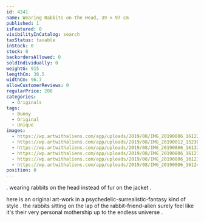 ```yaml
---
id: 4241
name: Wearing Rabbits on the Head, 39 × 97 cm
published: 1
isFeatured: 0
visibilityInCatalog: search
taxStatus: taxable
inStock: 0
stock: 0
backordersAllowed: 0
soldIndividually: 0
weightG: 915
lengthCm: 38.5
widthCm: 96.7
allowCustomerReviews: 0
regularPrice: 200
categories:
  - Originals
tags:
  - Bunny
  - Original
  - Unique
images:
  - https://wp.artwithaliens.com/app/uploads/2019/08/IMG_20190806_161224-01-scaled.jpeg
  - https://wp.artwithaliens.com/app/uploads/2019/08/IMG_20190812_152305-01-scaled.jpeg
  - https://wp.artwithaliens.com/app/uploads/2019/08/IMG_20190806_161322-01-scaled.jpeg
  - https://wp.artwithaliens.com/app/uploads/2019/08/IMG_20190806_161236-01-scaled.jpeg
  - https://wp.artwithaliens.com/app/uploads/2019/08/IMG_20190806_161230-01-scaled.jpeg
  - https://wp.artwithaliens.com/app/uploads/2019/08/IMG_20190806_161249-01-scaled.jpeg
position: 0
---
```


. wearing rabbits on the head instead of fur on the jacket .

here is an original art-work in a psychedelic-surrealistic-fantasy kind of style .
the rabbits sitting on the lap of the rabbit-friend-alien surely feel like it's their very personal mothership up to the endless universe .
